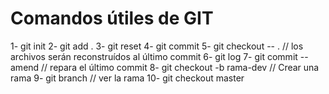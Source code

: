 # Comandos útiles de GIT
1- git init
2- git add .
3- git reset
4- git commit
5- git checkout -- . // los archivos serán reconstruídos al último commit
6- git log
7- git commit --amend // repara el último commit
8- git checkout -b rama-dev // Crear una rama
9- git branch // ver la rama
10- git checkout master